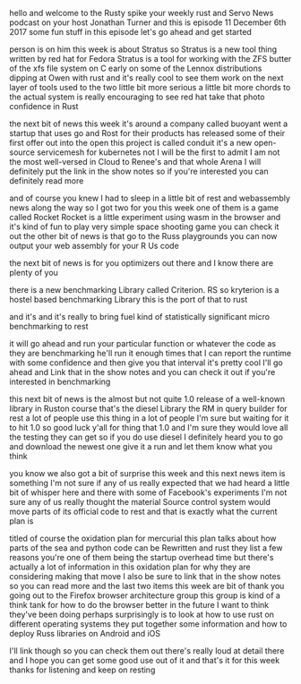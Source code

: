   
hello and welcome to the Rusty spike your weekly rust and Servo News podcast on your host Jonathan Turner and this is episode 11 December 6th 2017 some fun stuff in this episode let's go ahead and get started

  
 person is on him this week is about Stratus so Stratus is a new tool thing written by red hat for Fedora Stratus is a tool for working with the ZFS butter of the xfs file system on C early on some of the Lennox distributions dipping at Owen with rust and it's really cool to see them work on the next layer of tools used to the two little bit more serious a little bit more chords to the actual system is really encouraging to see red hat take that photo confidence in Rust

  
 the next bit of news this week it's around a company called buoyant went a startup that uses go and Rost for their products has released some of their first offer out into the open this project is called conduit it's a new open-source servicemesh for kubernetes not I will be the first to admit I am not the most well-versed in Cloud to Renee's and that whole Arena I will definitely put the link in the show notes so if you're interested you can definitely read more

  
 and of course you knew I had to sleep in a little bit of rest and webassembly news along the way so I got two for you this week one of them is a game called Rocket Rocket is a little experiment using wasm in the browser and it's kind of fun to play very simple space shooting game you can check it out the other bit of news is that go to the Russ playgrounds you can now output your web assembly for your R Us code

  
 the next bit of news is for you optimizers out there and I know there are plenty of you

  
 there is a new benchmarking Library called Criterion. RS so kryterion is a hostel based benchmarking Library this is the port of that to rust

  
 and it's and it's really to bring fuel kind of statistically significant micro benchmarking to rest

  
 it will go ahead and run your particular function or whatever the code as they are benchmarking he'll run it enough times that I can report the runtime with some confidence and then give you that interval it's pretty cool I'll go ahead and Link that in the show notes and you can check it out if you're interested in benchmarking

  
 this next bit of news is the almost but not quite 1.0 release of a well-known library in Ruston course that's the diesel Library the RM in query builder for rest a lot of people use this thing in a lot of people I'm sure but waiting for it to hit 1.0 so good luck y'all for thing that 1.0 and I'm sure they would love all the testing they can get so if you do use diesel I definitely heard you to go and download the newest one give it a run and let them know what you think

  
 you know we also got a bit of surprise this week and this next news item is something I'm not sure if any of us really expected that we had heard a little bit of whisper here and there with some of Facebook's experiments I'm not sure any of us really thought the material Source control system would move parts of its official code to rest and that is exactly what the current plan is

  
 titled of course the oxidation plan for mercurial this plan talks about how parts of the sea and python code can be Rewritten and rust they list a few reasons you're one of them being the startup overhead time but there's actually a lot of information in this oxidation plan for why they are considering making that move I also be sure to link that in the show notes so you can read more and the last two items this week are bit of thank you going out to the Firefox browser architecture group this group is kind of a think tank for how to do the browser better in the future I want to think they've been doing perhaps surprisingly is to look at how to use rust on different operating systems they put together some information and how to deploy Russ libraries on Android and iOS

  
 I'll link though so you can check them out there's really loud at detail there and I hope you can get some good use out of it and that's it for this week thanks for listening and keep on resting